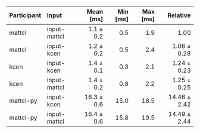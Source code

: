| Participant | Input | Mean [ms] | Min [ms] | Max [ms] | Relative |
|:---|:---|---:|---:|---:|---:|
| mattcl | input-mattcl | 1.1 ± 0.2 | 0.5 | 1.9 | 1.00 |
| mattcl | input-kcen | 1.2 ± 0.2 | 0.5 | 2.4 | 1.06 ± 0.28 |
| kcen | input-kcen | 1.4 ± 0.1 | 0.3 | 2.1 | 1.24 ± 0.23 |
| kcen | input-mattcl | 1.4 ± 0.2 | 0.8 | 2.2 | 1.25 ± 0.25 |
| mattcl-py | input-kcen | 16.3 ± 0.6 | 15.0 | 18.5 | 14.46 ± 2.42 |
| mattcl-py | input-mattcl | 16.4 ± 0.6 | 15.8 | 19.5 | 14.49 ± 2.44 |
